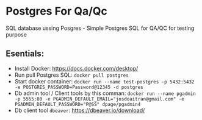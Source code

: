 # Postgres For Qa/Qc

SQL database ussing Posgres - Simple Postgres  SQL for QA/QC for testing purpose

## Esentials:

- Install Docker: https://docs.docker.com/desktop/
- Run pull Postgres SQL: `docker pull postgres`
- Start docker container: `docker run --name test-postgres -p 5432:5432 -e POSTGRES_PASSWORD=Password@12345 -d postgres`
- Db admin tool / Client tools by this comman:  `docker run --name pgadmin -p 5555:80 -e PGADMIN_DEFAULT_EMAIL="josdoaitran@gmail.com" -e PGADMIN_DEFAULT_PASSWORD="P@SS" dpage/pgadmin4`
- Db client tool `dbeaver`: https://dbeaver.io/download/
